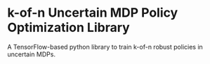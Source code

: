 # k-of-n Uncertain MDP Policy Optimization Library

A TensorFlow-based python library to train k-of-n robust policies in uncertain MDPs.
